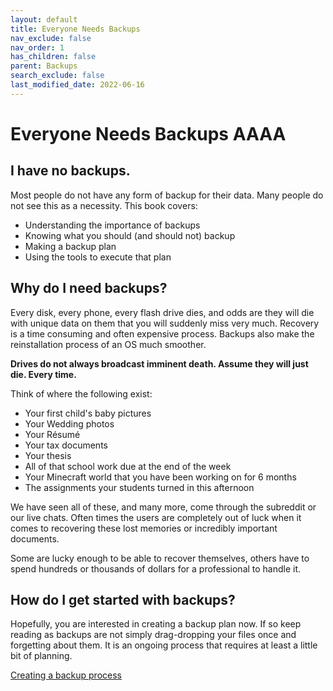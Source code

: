 ```yaml
---
layout: default
title: Everyone Needs Backups
nav_exclude: false
nav_order: 1
has_children: false
parent: Backups
search_exclude: false
last_modified_date: 2022-06-16
---
```


# Everyone Needs Backups AAAA

## I have no backups.
Most people do not have any form of backup for their data. Many people do not see this as a necessity. This book covers:
* Understanding the importance of backups
* Knowing what you should (and should not) backup
* Making a backup plan
* Using the tools to execute that plan

## Why do I need backups?
Every disk, every phone, every flash drive dies, and odds are they will die with unique data on them that you will suddenly miss very much. Recovery is a time consuming and often expensive process. Backups also make the reinstallation process of an OS much smoother.

**Drives do not always broadcast imminent death. Assume they will just die. Every time.**

Think of where the following exist:
* Your first child's baby pictures
* Your Wedding photos
* Your Résumé
* Your tax documents
* Your thesis
* All of that school work due at the end of the week
* Your Minecraft world that you have been working on for 6 months
* The assignments your students turned in this afternoon

We have seen all of these, and many more, come through the subreddit or our live chats. Often times the users are completely out of luck when it comes to recovering these lost memories or incredibly important documents. 

Some are lucky enough to be able to recover themselves, others have to spend hundreds or thousands of dollars for a professional to handle it.

## How do I get started with backups?

Hopefully, you are interested in creating a backup plan now. If so keep reading as backups are not simply drag-dropping your files once and forgetting about them. It is an ongoing process that requires at least a little bit of planning.

[Creating a backup process](/docs/backups/creating-backups)
